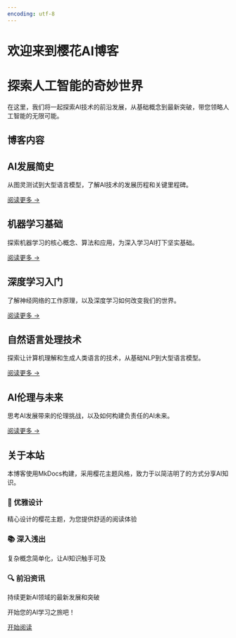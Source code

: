 ```yaml
---
encoding: utf-8
---
```


# 欢迎来到樱花AI博客

<div class="hero">
  <div class="hero-content">
    <h1>探索人工智能的奇妙世界</h1>
    <p>在这里，我们将一起探索AI技术的前沿发展，从基础概念到最新突破，带您领略人工智能的无限可能。</p>
  </div>
</div>

## 博客内容

<div class="card-grid">
  <div class="card">
    <h2>AI发展简史</h2>
    <p>从图灵测试到大型语言模型，了解AI技术的发展历程和关键里程碑。</p>
    <a href="/posts/ai_history/" class="card-link">阅读更多 →</a>
  </div>

  <div class="card">
    <h2>机器学习基础</h2>
    <p>探索机器学习的核心概念、算法和应用，为深入学习AI打下坚实基础。</p>
    <a href="/posts/machine_learning/" class="card-link">阅读更多 →</a>
  </div>

  <div class="card">
    <h2>深度学习入门</h2>
    <p>了解神经网络的工作原理，以及深度学习如何改变我们的世界。</p>
    <a href="/posts/deep_learning/" class="card-link">阅读更多 →</a>
  </div>

  <div class="card">
    <h2>自然语言处理技术</h2>
    <p>探索让计算机理解和生成人类语言的技术，从基础NLP到大型语言模型。</p>
    <a href="/posts/nlp/" class="card-link">阅读更多 →</a>
  </div>

  <div class="card">
    <h2>AI伦理与未来</h2>
    <p>思考AI发展带来的伦理挑战，以及如何构建负责任的AI未来。</p>
    <a href="/posts/ai_ethics/" class="card-link">阅读更多 →</a>
  </div>
</div>

## 关于本站

本博客使用MkDocs构建，采用樱花主题风格，致力于以简洁明了的方式分享AI知识。

<div class="features">
  <div class="feature">
    <h3>🌸 优雅设计</h3>
    <p>精心设计的樱花主题，为您提供舒适的阅读体验</p>
  </div>

  <div class="feature">
    <h3>📚 深入浅出</h3>
    <p>复杂概念简单化，让AI知识触手可及</p>
  </div>

  <div class="feature">
    <h3>🔍 前沿资讯</h3>
    <p>持续更新AI领域的最新发展和突破</p>
  </div>
</div>

<div class="cta">
  <p>开始您的AI学习之旅吧！</p>
  <a href="/posts/ai_history/" class="cta-button">开始阅读</a>
</div>
